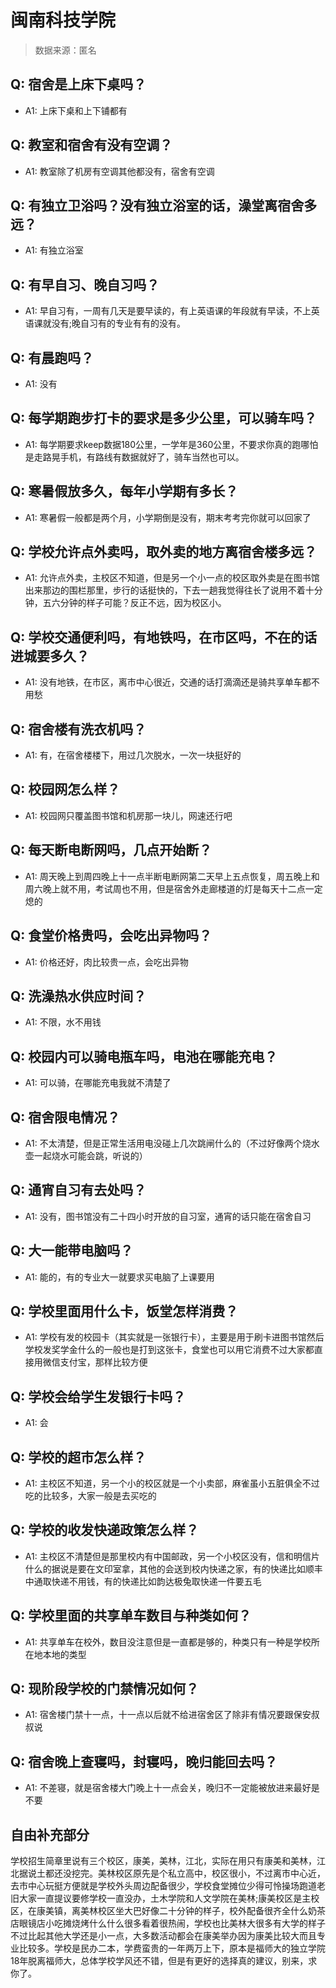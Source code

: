 # 闽南科技学院

> 数据来源：匿名

## Q: 宿舍是上床下桌吗？

- A1: 上床下桌和上下铺都有

## Q: 教室和宿舍有没有空调？

- A1: 教室除了机房有空调其他都没有，宿舍有空调

## Q: 有独立卫浴吗？没有独立浴室的话，澡堂离宿舍多远？

- A1: 有独立浴室

## Q: 有早自习、晚自习吗？

- A1: 早自习有，一周有几天是要早读的，有上英语课的年段就有早读，不上英语课就没有;晚自习有的专业有有的没有。

## Q: 有晨跑吗？

- A1: 没有

## Q: 每学期跑步打卡的要求是多少公里，可以骑车吗？

- A1: 每学期要求keep数据180公里，一学年是360公里，不要求你真的跑哪怕是走路晃手机，有路线有数据就好了，骑车当然也可以。

## Q: 寒暑假放多久，每年小学期有多长？

- A1: 寒暑假一般都是两个月，小学期倒是没有，期末考考完你就可以回家了

## Q: 学校允许点外卖吗，取外卖的地方离宿舍楼多远？

- A1: 允许点外卖，主校区不知道，但是另一个小一点的校区取外卖是在图书馆出来那边的围栏那里，步行的话挺快的，下去一趟我觉得往长了说用不着十分钟，五六分钟的样子可能？反正不远，因为校区小。

## Q: 学校交通便利吗，有地铁吗，在市区吗，不在的话进城要多久？

- A1: 没有地铁，在市区，离市中心很近，交通的话打滴滴还是骑共享单车都不用愁

## Q: 宿舍楼有洗衣机吗？

- A1: 有，在宿舍楼楼下，用过几次脱水，一次一块挺好的

## Q: 校园网怎么样？

- A1: 校园网只覆盖图书馆和机房那一块儿，网速还行吧

## Q: 每天断电断网吗，几点开始断？

- A1: 周天晚上到周四晚上十一点半断电断网第二天早上五点恢复，周五晚上和周六晚上就不用，考试周也不用，但是宿舍外走廊楼道的灯是每天十二点一定熄的

## Q: 食堂价格贵吗，会吃出异物吗？

- A1: 价格还好，肉比较贵一点，会吃出异物

## Q: 洗澡热水供应时间？

- A1: 不限，水不用钱

## Q: 校园内可以骑电瓶车吗，电池在哪能充电？

- A1: 可以骑，在哪能充电我就不清楚了

## Q: 宿舍限电情况？

- A1: 不太清楚，但是正常生活用电没碰上几次跳闸什么的（不过好像两个烧水壶一起烧水可能会跳，听说的）

## Q: 通宵自习有去处吗？

- A1: 没有，图书馆没有二十四小时开放的自习室，通宵的话只能在宿舍自习

## Q: 大一能带电脑吗？

- A1: 能的，有的专业大一就要求买电脑了上课要用

## Q: 学校里面用什么卡，饭堂怎样消费？

- A1: 学校有发的校园卡（其实就是一张银行卡），主要是用于刷卡进图书馆然后学校发奖学金什么的一般也是打到这张卡，食堂也可以用它消费不过大家都直接用微信支付宝，那样比较方便

## Q: 学校会给学生发银行卡吗？

- A1: 会

## Q: 学校的超市怎么样？

- A1: 主校区不知道，另一个小的校区就是一个小卖部，麻雀虽小五脏俱全不过吃的比较多，大家一般是去买吃的

## Q: 学校的收发快递政策怎么样？

- A1: 主校区不清楚但是那里校内有中国邮政，另一个小校区没有，信和明信片什么的据说是要在文印室拿，其他的会送到校内快递之家，有的快递比如顺丰中通取快递不用钱，有的快递比如韵达极兔取快递一件要五毛

## Q: 学校里面的共享单车数目与种类如何？

- A1: 共享单车在校外，数目没注意但是一直都是够的，种类只有一种是学校所在地本地的类型

## Q: 现阶段学校的门禁情况如何？

- A1: 宿舍楼门禁十一点，十一点以后就不给进宿舍区了除非有情况要跟保安叔叔说

## Q: 宿舍晚上查寝吗，封寝吗，晚归能回去吗？

- A1: 不差寝，就是宿舍楼大门晚上十一点会关，晚归不一定能被放进来最好是不要

## 自由补充部分

学校招生简章里说有三个校区，康美，美林，江北，实际在用只有康美和美林，江北据说土都还没挖完。美林校区原先是个私立高中，校区很小，不过离市中心近，去市中心玩挺方便就是学校外头周边配备很少，学校食堂摊位少得可怜操场跑道老旧大家一直提议要修学校一直没办，土木学院和人文学院在美林;康美校区是主校区，在康美镇，离美林校区坐大巴好像二十分钟的样子，校外配备很齐全什么奶茶店眼镜店小吃摊烧烤什么什么很多看着很热闹，学校也比美林大很多有大学的样子不过比起其他大学还是小一点，大多数活动都会在康美举办因为康美比较大而且专业比较多。学校是民办二本，学费蛮贵的一年两万上下，原本是福师大的独立学院18年脱离福师大，总体学校学风还不错，但是有更好的选择真的建议，别来，求你了。